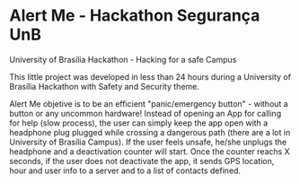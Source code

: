 # Alert Me - Hackathon Segurança UnB
University of Brasília Hackathon - Hacking for a safe Campus

This little project was developed in less than 24 hours during a University of Brasília Hackathon with Safety and Security theme.

Alert Me objetive is to be an efficient "panic/emergency button" - without a button or any uncommon hardware!
Instead of opening an App for calling for help (slow process), the user can simply keep the app open with a headphone plug plugged while crossing a dangerous path (there are a lot in University of Brasília Campus).
If the user feels unsafe, he/she unplugs the headphone and a deactivation counter will start.
Once the counter reachs X seconds, if the user does not deactivate the app, it sends GPS location, hour and user info to a server and to a list of contacts defined.
